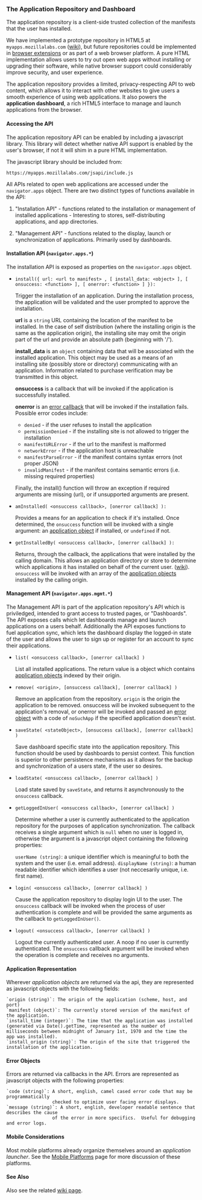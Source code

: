 ### The Application Repository and Dashboard

The application repository is a client-side trusted collection of the manifests that the user has installed.

We have implemented a prototype repository in HTML5 at `myapps.mozillalabs.com` ([wiki](http://wiki.mozilla.org/Labs/Apps/MyApps)), but future repositories could be implemented in [browser extensions](http://wiki.mozilla.org/Labs/Apps/Browser_Native_Repository) or as part of a web browser platform.  A pure HTML implementation allows users to try out open web apps without installing or upgrading their software, while native browser support could considerably improve security, and user experience.

The application repository provides a limited, privacy-respecting API
to web content, which allows it to interact with other websites to
give users a smooth experience of using web applications.  It also
powers the **application dashboard**, a rich HTML5 interface to manage
and launch applications from the browser.

#### Accessing the API <a name="accessing-the-api"></a> 

The application repository API can be enabled by including a javascript
library.  This library will detect whether native API support is enabled
by the user's browser, if not it will shim in a pure HTML implementation.

The javascript library should be included from:

    https://myapps.mozillalabs.com/jsapi/include.js

All APIs related to open web applications are accessed under the
`navigator.apps` object.  There are two distinct types of functions available
in the API:

1. "Installation API" - functions related to the installation or
   management of installed applications - Interesting to stores,
   self-distributing applications, and app directories.

2. "Management API" - functions related to the display, launch or
   synchronization of applications.  Primarily used by dashboards.

#### Installation API (`navigator.apps.*`) <a name="install-api"></a>

The installation API is exposed as properties on the `navigator.apps` object.

*   `install({ url: <url to manifest> , [ install_data: <object> ], [ onsuccess: <function> ], [ onerror: <function> ] }):`

    Trigger the installation of an application.  During the installation process, the application will be validated
    and the user prompted to approve the installation.

    **url** is a `string` URL containing the location of the manifest to be installed.  In the case of self distribution
    (where the installing origin is the same as the application origin), the installing site may omit the origin part of
    the url and provide an absolute path (beginning with '/').

    **install_data** is an `object` containing data that will be associated with the installed application.
    This object may be used as a means of an installing site (possibly store or directory) communicating with an
    application.  Information related to purchase verification may be transmitted in this object.

    **onsuccess** is a callback that will be invoked if the application is successfully installed.

    **onerror** is an [error callback](#error-object) that will be invoked if the installation fails.  Possible error
    codes include:

      * `denied` - if the user refuses to install the application
      * `permissionDenied` - if the installing site is not allowed to trigger the installation
      * `manifestURLError` - if the url to the manifest is malformed
      * `networkError` - if the application host is unreachable
      * `manifestParseError` - if the manifest contains syntax errors (not proper JSON)
      * `invalidManifest` - if the manifest contains semantic errors (i.e. missing required properties)

    Finally, the install() function will throw an exception if required arguments are missing (url), or if
    unsupported arguments are present.

*   `amInstalled( <onsuccess callback>, [onerror callback] ):`

    Provides a means for an application to check if it's installed.  Once determined, the `onsuccess` function will
    be invoked with a single argument: an [application object](#app-object) if installed, or `undefined` if not.

*   `getInstalledBy( <onsuccess callback>, [onerror callback] ):`

    Returns, through the callback, the applications that were installed by the calling domain.  This allows an application
    directory or store to determine which applications it has installed on behalf of the current user. ([wiki](http://wiki.mozilla.org/Labs/Apps/MyApps#getInstalledBy)).  `onsuccess` will be invoked with an array of the [application objects](#app-object) installed by the calling origin.

#### Management API (`navigator.apps.mgmt.*`)  <a name="mgmt-api"></a>

The Management API is part of the application repository's API which is priviledged,
intended to grant access to trusted pages, or "Dashboards".  The API exposes calls
which let dashboards manage and launch applications on a users behalf.  Additionally
the API exposes functions to fuel application sync, which lets the dashboard display
the logged-in state of the user and allows the user to sign up or register for an
account to sync their applications.

*   `list( <onsuccess callback>, [onerror callback] )`

    List all installed applications.  The return value is a object which contains
    [application objects](#app-object) indexed by their origin.

*   `remove( <origin>, [onsuccess callback], [onerror callback] )`

    Remove an application from the repository.  `origin` is the origin the application to be removed.
    onsuccess will be invoked subsequent to the application's removal, or onerror will be invoked
    and passed an [error object](#error-object) with a code of `noSuchApp` if the specified application
    doesn't exist.

*  `saveState( <stateObject>, [onsuccess callback], [onerror callback] )`

    Save dashboard specific state into the application repository.  This function should be used by dashboards to persist context.  This function is superior to other persistence mechanisms as it allows for the backup and synchronization of a users state, if the user so desires.

*  `loadState( <onsuccess callback>, [onerror callback] )`

    Load state saved by `saveState`, and returns it asynchronously to the `onsuccess` callback.

*  `getLoggedInUser( <onsuccess callback>, [onerror callback] )`

    Determine whether a user is currently authenticated to the application repository for the purposes of application synchronization.
    The callback receives a single argument which is `null` when no user is logged in, otherwise the argument is a javascript object
    containing the following properties:

    `userName (string)`: a unique identifier which is meaningful to both the system and the user (i.e. email address). 
    `displayName (string)`: a human readable identifier which identifies a user (not neccesarily unique, i.e. first name).

*  `login( <onsuccess callback>, [onerror callback] )`

    Cause the application repository to display login UI to the user.  The `onsuccess` callback will be invoked when the
    process of user authentication is complete and will be provided the same arguments as the callback to `getLoggedInUser()`.

*  `logout( <onsuccess callback>, [onerror callback] )`

    Logout the currently authenticated user.  A noop if no user is currently authenticated.  The `onsuccess` callback argument will be
    invoked when the operation is complete and receives no arguments.

#### Application Representation  <a name="app-object"></a>

Wherever *application objects* are returned via the api, they are represented as javascript objects
with the following fields:

    `origin (string)`: The origin of the application (scheme, host, and port)
    `manifest (object)`: The currently stored version of the manifest of the application.
    `install_time (integer)`: The time that the application was installed (generated via Date().getTime, represented as the number of milliseconds between midnight of January 1st, 1970 and the time the app was installed).  
    `install_origin (string)`: The origin of the site that triggered the installation of the application.

#### Error Objects  <a name="error-object"></a>

Errors are returned via callbacks in the API.  Errors are represented as javascript
objects with the following properties:

    `code (string)`: A short, english, camel cased error code that may be programmatically
                     checked to optimize user facing error displays.
    `message (string)`: A short, english, developer readable sentence that describes the cause
                     of the error in more specifics.  Useful for debugging and error logs.

#### Mobile Considerations

Most mobile platforms already organize themselves around an *application launcher*.  See the <a href="mobile.html">Mobile Platforms</a> page for more discussion of these platforms.

#### See Also

Also see the related [wiki page](http://wiki.mozilla.org/Labs/Apps/MyApps#JS_API).
